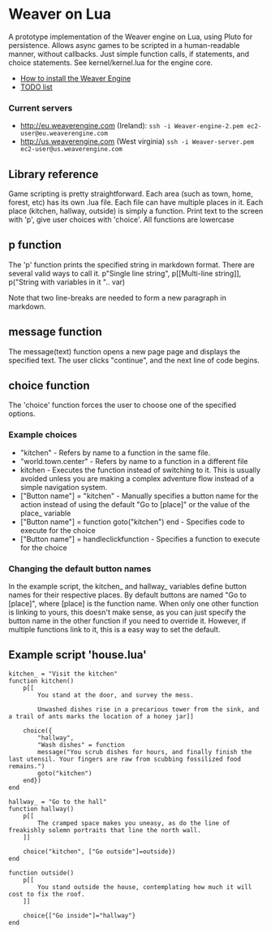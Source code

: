 
# Weaver on Lua

A prototype implementation of the Weaver engine on Lua, using Pluto for persistence. Allows async games to be scripted in a human-readable manner, without callbacks. Just simple function calls, if statements, and choice statements. See kernel/kernel.lua for the engine core.

* [How to install the Weaver Engine](https://github.com/nathanaeljones/weaver-lua/blob/master/install.mdown)
* [TODO list](https://github.com/nathanaeljones/weaver-lua/blob/master/todo.mdown)

### Current servers

* http://eu.weaverengine.com (Ireland): `ssh -i Weaver-engine-2.pem ec2-user@eu.weaverengine.com`
* http://us.weaverengine.com (West virginia) `ssh -i Weaver-server.pem ec2-user@us.weaverengine.com`



## Library reference

Game scripting is pretty straightforward. Each area (such as town, home, forest, etc) has its own .lua file. Each file can have multiple places in it.
Each place (kitchen, hallway, outside) is simply a function. Print text to the screen with 'p', give user choices with 'choice'. All functions are lowercase

## p function

The 'p' function prints the specified string in markdown format. There are several valid ways to call it. p"Single line string", p[[Multi-line string]], p("String with variables in it ".. var)

Note that two line-breaks are needed to form a new paragraph in markdown. 

## message function

The message(text) function opens a new page page and displays the specified text. The user clicks "continue", and the next line of code begins.


## choice function

The 'choice' function forces the user to choose one of the specified options. 

### Example choices

* "kitchen" - Refers by name to a function in the same file.
* "world.town.center" - Refers by name to a function in a different file
* kitchen - Executes the function instead of switching to it. This is usually avoided unless you are making a complex adventure flow instead of a simple navigation system. 
* ["Button name"] = "kitchen" - Manually specifies a button name for the action instead of using the default "Go to [place]" or the value of the place_ variable
* ["Button name"] = function goto("kitchen") end - Specifies code to execute for the choice
* ["Button name"] = handleclickfunction - Specifies a function  to execute for the choice

### Changing the default button names

In the example script, the kitchen\_ and hallway\_ variables define button names for their respective places. By default buttons are named "Go to [place]", where [place] is the function name.
When only one other function is linking to yours, this doesn't make sense, as you can just specify the button name in the other function if you need to override it. However, if multiple functions link to it, this is a easy way to set the default.



## Example script 'house.lua'



	kitchen_ = "Visit the kitchen"
	function kitchen()
		p[[
			You stand at the door, and survey the mess.
			
			Unwashed dishes rise in a precarious tower from the sink, and a trail of ants marks the location of a honey jar]]
		
		choice({
			"hallway", 
			"Wash dishes" = function
			message("You scrub dishes for hours, and finally finish the last utensil. Your fingers are raw from scubbing fossilized food remains.")
			goto("kitchen")
		end})
	end
	
	hallway_ = "Go to the hall"
	function hallway()
		p[[
			The cramped space makes you uneasy, as do the line of freakishly solemn portraits that line the north wall.
		]]
		
		choice("kitchen", ["Go outside"]=outside})
	end
	
	function outside()
		p[[
			You stand outside the house, contemplating how much it will cost to fix the roof.
		]]
		
		choice{["Go inside"]="hallway"}
	end